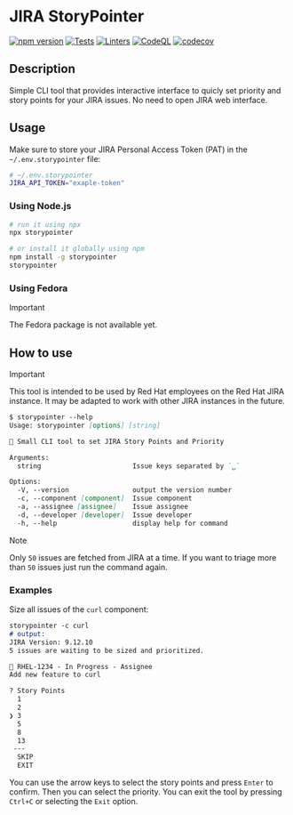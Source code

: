 # JIRA StoryPointer

[![npm version][npm-status]][npm] [![Tests][test-status]][test] [![Linters][lint-status]][lint] [![CodeQL][codeql-status]][codeql] [![codecov][codecov-status]][codecov]

[npm]: https://www.npmjs.com/package/storypointer
[npm-status]: https://img.shields.io/npm/v/storypointer

[test]: https://github.com/redhat-plumbers-in-action/storypointer/actions/workflows/tests.yml
[test-status]: https://github.com/redhat-plumbers-in-action/storypointer/actions/workflows/tests.yml/badge.svg

[lint]: https://github.com/redhat-plumbers-in-action/storypointer/actions/workflows/lint.yml
[lint-status]: https://github.com/redhat-plumbers-in-action/storypointer/actions/workflows/lint.yml/badge.svg

[codeql]: https://github.com/redhat-plumbers-in-action/storypointer/actions/workflows/codeql-analysis.yml
[codeql-status]: https://github.com/redhat-plumbers-in-action/storypointer/actions/workflows/codeql-analysis.yml/badge.svg

[codecov]: https://codecov.io/gh/redhat-plumbers-in-action/storypointer
[codecov-status]: https://codecov.io/gh/redhat-plumbers-in-action/storypointer/graph/badge.svg?token=79yXVIeHyn

<!-- -->

## Description

Simple CLI tool that provides interactive interface to quicly set priority and story points for your JIRA issues. No need to open JIRA web interface.

## Usage

Make sure to store your JIRA Personal Access Token (PAT) in the `~/.env.storypointer` file:

```bash
# ~/.env.storypointer
JIRA_API_TOKEN="exaple-token"
```

### Using Node.js

```bash
# run it using npx
npx storypointer

# or install it globally using npm
npm install -g storypointer
storypointer
```

### Using Fedora

> [!IMPORTANT]
>
> The Fedora package is not available yet.

## How to use

> [!IMPORTANT]
>
> This tool is intended to be used by Red Hat employees on the Red Hat JIRA instance. It may be adapted to work with other JIRA instances in the future.

```md
$ storypointer --help
Usage: storypointer [options] [string]

📐 Small CLI tool to set JIRA Story Points and Priority

Arguments:
  string                       Issue keys separated by `␣`

Options:
  -V, --version                output the version number
  -c, --component [component]  Issue component
  -a, --assignee [assignee]    Issue assignee
  -d, --developer [developer]  Issue developer
  -h, --help                   display help for command
```

> [!NOTE]
>
> Only `50` issues are fetched from JIRA at a time. If you want to triage more than `50` issues just run the command again.

### Examples

Size all issues of the `curl` component:

```md
storypointer -c curl
# output:
JIRA Version: 9.12.10
5 issues are waiting to be sized and prioritized.

🐛 RHEL-1234 - In Progress - Assignee
Add new feature to curl

? Story Points
  1
  2
❯ 3
  5
  8
  13
 ---
  SKIP
  EXIT
```

You can use the arrow keys to select the story points and press `Enter` to confirm. Then you can select the priority. You can exit the tool by pressing `Ctrl+C` or selecting the `Exit` option.
